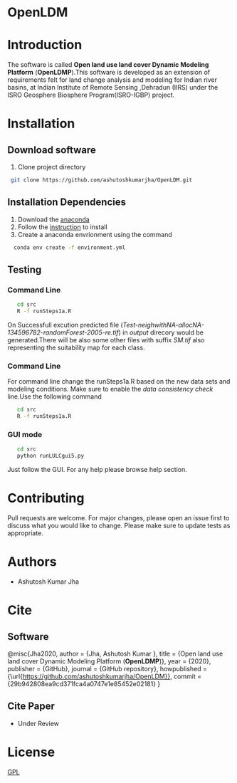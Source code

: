 # **OpenLDM**
# Introduction
 The software is called **Open land use land cover Dynamic Modeling Platform** (**OpenLDMP**).This software is developed as an extension of requirements felt for land change analysis and modeling for Indian river basins, at Indian Institute of Remote Sensing ,Dehradun (IIRS) under the ISRO Geosphere Biosphere Program(ISRO-IGBP) project.
# Installation

## Download software
 1. Clone project directory 
 ```bash
  git clone https://github.com/ashutoshkumarjha/OpenLDM.git
 ```

## Installation Dependencies
 1. Download the [anaconda](https://enterprise-docs.anaconda.com/en/latest/)
 2. Follow the [instruction](http://docs.anaconda.com/anaconda/install)  to install
 3. Create a anaconda envrionment using the command 
 ```bash
   conda env create -f environment.yml
 ```
## Testing
### Command Line 
```bash
   cd src
   R -f runSteps1a.R
 ```
 On Successfull excution predicted file (_Test-neighwithNA-allocNA-134596782-randomForest-2005-re.tif_) in _output_ direcory would be generated.There will be also some other files with suffix _SM.tif_ also representing the suitability map for each class.
### Command Line 
For command line change the runSteps1a.R based on the new data sets and modeling conditions. Make sure to enable the _data consistency check_ line.Use the following command
```bash
   cd src
   R -f runSteps1a.R
 ```
### GUI mode
```bash
   cd src
   python runLULCgui5.py 
 ```
Just follow the GUI. For any help please browse help section.

# Contributing
Pull requests are welcome. For major changes, please open an issue first to discuss what you would like to change.
Please make sure to update tests as appropriate.

# Authors
* Ashutosh Kumar Jha 
# Cite 
## Software
  @misc{Jha2020,
  author = {Jha, Ashutosh Kumar },
  title = {Open land use land cover Dynamic Modeling Platform (**OpenLDMP**)},
  year = {2020},
  publisher = {GitHub},
  journal = {GitHub repository},
  howpublished = {\url{https://github.com/ashutoshkumarjha/OpenLDM}},
  commit = {29b942808ea9cd371fca4a0747e1e85452e02181}
}

## Cite Paper
* Under Review
# License
[GPL](https://www.gnu.org/licenses/gpl-3.0.en.html)
